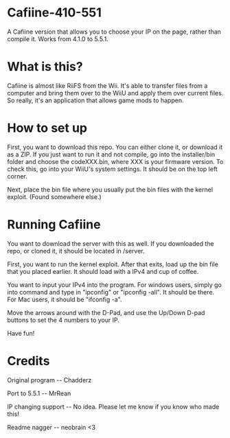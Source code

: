 # Cafiine-410-551
A Cafiine version that allows you to choose your IP on the page, rather than compile it. Works from 4.1.0 to 5.5.1.

# What is this?
Cafiine is almost like RiiFS from the Wii. It's able to transfer files from a computer and bring them over to the WiiU and apply them over current files. So really, it's an application that allows game mods to happen.

# How to set up
First, you want to download this repo. You can either clone it, or download it as a ZIP. If you just want to run it and not compile, go into the installer/bin folder and choose the codeXXX.bin, where XXX is your firmware version. To check this, go into your WiiU's system settings. It should be on the top left corner.

Next, place the bin file where you usually put the bin files with the kernel exploit. (Found somewhere else.) 

# Running Cafiine
You want to download the server with this as well. If you downloaded the repo, or cloned it, it should be located in /server. 

First, you want to run the kernel exploit. After that exits, load up the bin file that you placed earlier. It should load with a IPv4 and cup of coffee. 

You want to input your IPv4 into the program. For windows users, simply go into command and type in "ipconfig" or "ipconfig -all". It should be there. For Mac users, it should be "ifconfig -a".

Move the arrows around with the D-Pad, and use the Up/Down D-pad buttons to set the 4 numbers to your IP.

Have fun!

# Credits
Original program -- Chadderz

Port to 5.5.1 -- MrRean

IP changing support -- No idea. Please let me know if you know who made this!

Readme nagger -- neobrain <3